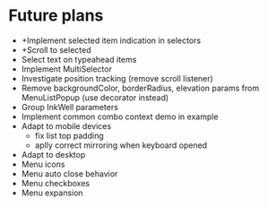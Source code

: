 # Future plans

* +Implement selected item indication in selectors
* +Scroll to selected
* Select text on typeahead items
* Implement MultiSelector
* Investigate position tracking (remove scroll listener)
* Remove backgroundColor, borderRadius, elevation params from MenuListPopup
  (use decorator instead)
* Group InkWell parameters
* Implement common combo context demo in example
* Adapt to mobile devices 
  - fix list top padding
  - aplly correct mirroring when keyboard opened
* Adapt to desktop
* Menu icons
* Menu auto close behavior
* Menu checkboxes
* Menu expansion
